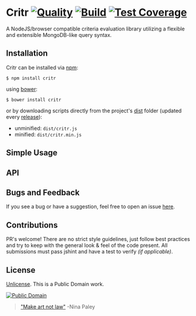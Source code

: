 # Critr [![Quality](https://codeclimate.com/github/danielkrainas/critr/badges/gpa.svg)](https://codeclimate.com/github/danielkrainas/critr) [![Build](https://img.shields.io/codeship/cb52b7f0-d81e-0132-f585-769405cfda59/master.svg)](https://codeship.com/projects/78841) [![Test Coverage](https://codeclimate.com/github/danielkrainas/critr/badges/coverage.svg)](https://codeclimate.com/github/danielkrainas/critr/coverage)

A NodeJS/browser compatible criteria evaluation library utilizing a flexible and extensible MongoDB-like query syntax.

## Installation

Critr can be installed via [npm](https://npmjs.org):

    $ npm install critr

using [bower](http://bower.io/):

    $ bower install critr

or by downloading scripts directly from the project's [dist](https://github.com/danielkrainas/critr/tree/master/dist) folder (updated every [release](https://github.com/danielkrainas/critr/releases)):

- unminified: `dist/critr.js`
- minified: `dist/critr.min.js`

## Simple Usage

## API 

## Bugs and Feedback

If you see a bug or have a suggestion, feel free to open an issue [here](https://github.com/danielkrainas/critr/issues).

## Contributions

PR's welcome! There are no strict style guidelines, just follow best practices and try to keep with the general look & feel of the code present. All submissions must pass jshint and have a test to verify *(if applicable)*.

## License

[Unlicense](http://unlicense.org/UNLICENSE). This is a Public Domain work. 

[![Public Domain](https://licensebuttons.net/p/mark/1.0/88x31.png)](http://questioncopyright.org/promise)

> ["Make art not law"](http://questioncopyright.org/make_art_not_law_interview) -Nina Paley

